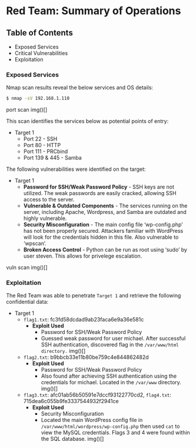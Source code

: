 # Red Team: Summary of Operations

## Table of Contents
- Exposed Services
- Critical Vulnerabilities
- Exploitation

### Exposed Services

Nmap scan results reveal the below services and OS details:

```bash
$ nmap -sV 192.168.1.110
```
port scan img()[]

This scan identifies the services below as potential points of entry:
- Target 1 
  - Port 22 - SSH
  - Port 80 - HTTP
  - Port 111 - PRCbind
  - Port 139 & 445 - Samba

The following vulnerabilities were identified on the target:
- Target 1
  - **Password for SSH/Weak Password Policy** - SSH keys are not utilized. The weak passwords are easily cracked, allowing SSH access to the server.
  - **Vulnerable & Outdated Components** - The services running on the server, including Apache, Wordpress, and Samba are outdated and highly vulnerable.
  - **Security Misconfiguration** - The main config file ‘wp-config.php’ has not been properly secured. Attackers familiar with WordPress will look for the credentials hidden in this file. Also vulnerable to ‘wpscan’.
  - **Broken Access Control** - Python can be run as root using ‘sudo’ by user steven. This allows for privelege escalation.

vuln scan img()[]

### Exploitation

The Red Team was able to penetrate `Target 1` and retrieve the following confidential data:
- Target 1
  - `flag1.txt`: fc3fd58dcdad9ab23faca6e9a36e581c
    - **Exploit Used**
      - Password for SSH/Weak Password Policy
      - Guessed weak password for user michael. After successful SSH authentication, discovered flag in the `/var/www/html directory.`
img()[]
  - `flag2.txt`: b9bbcb33e11b80be759c4e844862482d
    - **Exploit Used**
      - Password for SSH/Weak Password Policy
      - Also found after achieving SSH authentication using the credentials for michael. Located in the `/var/www` directory.
img()[]
  - `flag3.txt`: afc01ab56b50591e7dccf93122770cd2, `flag4.txt`: 715dea6c055b9fe3337544932f2941ce
    - **Exploit Used**
      - Security Misconfiguration
      - Located the main WordPress config file in `/var/www/html/wordpress/wp-config.php` then used `cat` to view the MySQL credentials. Flags 3 and 4 were found within the SQL database.
img()[]
